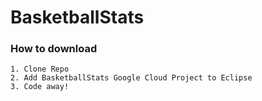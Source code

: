 # BasketballStats
### How to download

	1. Clone Repo
	2. Add BasketballStats Google Cloud Project to Eclipse
	3. Code away!
